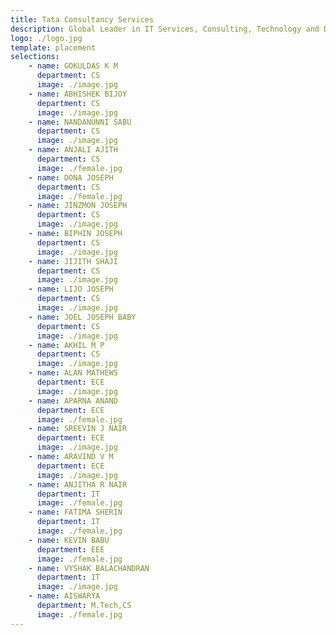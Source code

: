 ```yaml
---
title: Tata Consultancy Services
description: Global Leader in IT Services, Consulting, Technology and Digital Solutions with a Large Network of Innovation & Delivery Centers.
logo: ./logo.jpg
template: placement
selections:
    - name: GOKULDAS K M
      department: CS
      image: ./image.jpg
    - name: ABHISHEK BIJOY
      department: CS
      image: ./image.jpg
    - name: NANDANUNNI SABU
      department: CS
      image: ./image.jpg
    - name: ANJALI AJITH
      department: CS
      image: ./female.jpg
    - name: DONA JOSEPH
      department: CS
      image: ./female.jpg
    - name: JINZMON JOSEPH
      department: CS
      image: ./image.jpg
    - name: BIPHIN JOSEPH
      department: CS
      image: ./image.jpg
    - name: JIJITH SHAJI
      department: CS
      image: ./image.jpg
    - name: LIJO JOSEPH
      department: CS
      image: ./image.jpg
    - name: JOEL JOSEPH BABY
      department: CS
      image: ./image.jpg
    - name: AKHIL M P
      department: CS
      image: ./image.jpg
    - name: ALAN MATHEWS
      department: ECE
      image: ./image.jpg
    - name: APARNA ANAND
      department: ECE
      image: ./female.jpg
    - name: SREEVIN J NAIR
      department: ECE
      image: ./image.jpg
    - name: ARAVIND V M
      department: ECE
      image: ./image.jpg
    - name: ANJITHA R NAIR
      department: IT
      image: ./female.jpg
    - name: FATIMA SHERIN
      department: IT
      image: ./female.jpg
    - name: KEVIN BABU
      department: EEE
      image: ./female.jpg
    - name: VYSHAK BALACHANDRAN
      department: IT
      image: ./image.jpg
    - name: AISWARYA
      department: M.Tech,CS
      image: ./female.jpg
---
```

